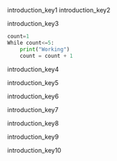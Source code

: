 introduction_key1
introduction_key2


introduction_key3


```python
count=1
While count<=5:
    print("Working")
    count = count + 1
```
introduction_key4


introduction_key5



introduction_key6



introduction_key7


introduction_key8


introduction_key9


introduction_key10
